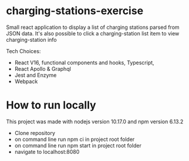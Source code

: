 # charging-stations-exercise
Small react application to display a list of charging stations parsed from JSON data. It's also possible to click a charging-station list item to view charging-station info

Tech Choices:
* React V16, functional components and hooks, Typescript,
* React Apollo & Graphql
* Jest and Enzyme
* Webpack

# How to run locally
This project was made with nodejs version 10.17.0 and npm version 6.13.2

* Clone repository
* on command line run npm ci in project root folder
* on command line run npm start in project root folder
* navigate to localhost:8080
